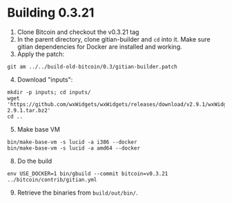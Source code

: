 # Building 0.3.21

1. Clone Bitcoin and checkout the v0.3.21 tag
2. In the parent directory, clone gitian-builder and `cd` into it. Make sure gitian dependencies for Docker are installed and working.
3. Apply the patch:

```
git am ../../build-old-bitcoin/0.3/gitian-builder.patch
```

4. Download "inputs":

```
mkdir -p inputs; cd inputs/
wget 'https://github.com/wxWidgets/wxWidgets/releases/download/v2.9.1/wxWidgets-2.9.1.tar.bz2'
cd ..
```

5. Make base VM

```
bin/make-base-vm -s lucid -a i386 --docker
bin/make-base-vm -s lucid -a amd64 --docker
```

8. Do the build

```
env USE_DOCKER=1 bin/gbuild --commit bitcoin=v0.3.21 ../bitcoin/contrib/gitian.yml
```

9. Retrieve the binaries from `build/out/bin/`.
